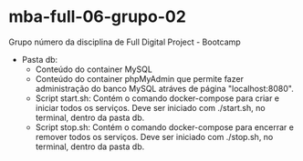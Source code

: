 # mba-full-06-grupo-02

Grupo número da disciplina de Full Digital Project - Bootcamp

- Pasta db:
    - Conteúdo do container MySQL
    - Conteúdo do container phpMyAdmin que permite fazer administração do banco MySQL atráves de página "localhost:8080".
    - Script start.sh: Contém o comando docker-compose para criar e iniciar todos os serviços.
        Deve ser iniciado com ./start.sh, no terminal, dentro da pasta db.
    - Script stop.sh: Contém o comando docker-compose para encerrar e remover todos os serviços.
        Deve ser iniciado com ./stop.sh, no terminal, dentro da pasta db.


